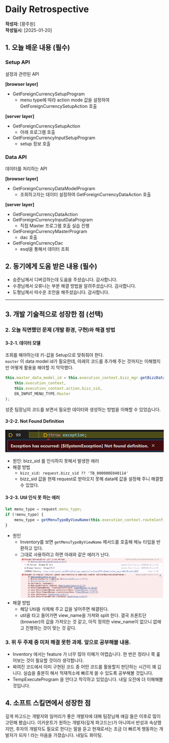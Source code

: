 # Daily Retrospective  
**작성자**: [황주원]  
**작성일시**: [2025-01-20]  

## 1. 오늘 배운 내용 (필수)  
### Setup API
설정과 관련된 API

**[browser layer]** 
- GetForeignCurrencySetupProgram
	- menu type에 따라 action mode 값을 설정하여 GetForeignCurrencySetupAction 호출

**[server layer]** 
- GetForeignCurrencySetupAction
	- 아래 프로그램 호출
- GetForeignCurrencyInputSetupProgram
	- setup 정보 호출

### Data API
데이터를 처리하는 API

**[browser layer]**
- GetForeignCurrencyDataModelProgram
	- 조회하고자는 데이터 설정하여 GetForeignCurrencyDataAction 호출

**[server layer]**
- GetForeignCurrencyDataAction
- GetForeignCurrencyInputDataProgram
	- 직접 Master 프로그램 호출 실습 진행
- GetForeignCurrencyMasterProgram
	- dac 호출
- GetForeignCurrencyDac
	- esql을 통해서 데이터 조회


## 2. 동기에게 도움 받은 내용 (필수)
- 승준님께서 디버깅하는데 도움을 주셨습니다. 감사합니다.
- 수경님께서 오류나는 부분 해결 방법을 알려주셨습니다. 감사합니다.
- 도형님께서 따수운 조언을 해주셨습니다. 감사합니다.

---

## 3. 개발 기술적으로 성장한 점 (선택)
### 2. 오늘 직면했던 문제 (개발 환경, 구현)와 해결 방법
#### 3-2-1. 데이터 모델 
조회를 해야하는데 키-값을 Setup으로 맞춰줘야 한다. <br />
``master`` 이 data model id가 필요한데, 아래의 코드를 추가해 주는 것까지는 이해했지만 어떻게 활용을 해야할 지 막막했다.

```typescript
this.master_data_model_id = this.execution_context.bizz_mgr.getBizzDataModelId(
	this.execution_context,
	this.execution_context.action.bizz_sid,
	EN_INPUT_MENU_TYPE.Master
);
```
성준 팀장님의 코드를 보면서 필요한 데이터와 생성하는 방법을 이해할 수 있었습니다.

#### 3-2-2. Not Found Definition
![NOT FOUND](../ref/황주원_이미지/NotFoundDefinition.png)

- 원인: bizz_sid 를 인식하지 못해서 발생한 에러
- 해결 방법
	- ``bizz_sid: request.bizz_sid ?? 'TB_000000E040114'`` 
	- bizz_sid 값을 현재 request로 받아오지 못해 data에 값을 설정해 주니 해결할 수 있었다.

#### 3-2-3. Util 인식 못 하는 에러
```typescript
let menu_type = request.menu_type;
if (!menu_type) {
	menu_type = getMenuTypeByViewName(this.execution_context.routeConfig.pageRouteOptions.viewName as string);
}
```
- 원인
	- Inventory를 보면 ``getMenuTypeByViewName`` 메서드를 호출해 메뉴 타입을 반환하고 있다.
	- 그대로 사용하려고 하면 아래와 같은 에러가 난다.
	![Util](../ref/황주원_이미지/Util.png)
- 해결 방법
	- 해당 Util을 삭제해 주고 값을 넣어주면 해결된다.
	- util을 타고 들어가면 view_name을 가져와 split 한다. 결국 프론트단(browser)의 값을 가져오는 것 같고, 아직 정의한 view_name이 없으니 없애고 진행하는 것이 맞는 것 같다.


### 3. 위 두 주제 중 미처 해결 못한 과제. 앞으로 공부해볼 내용.
- Inventory 에서는 feature 가 너무 많아 이해가 어렵습니다. 한 번은 정리나 쭉 훑어보는 것이 필요할 것이라 생각합니다.
- 짜여진 코드에서 이미 구현된 코드 중 어떤 코드를 활용할지 판단하는 시간이 꽤 깁니다. 실습을 충분히 해서 적재적소에 빠르게 쓸 수 있도록 공부해볼 것입니다.
- TempExecuteProgram 을 안다고 착각하고 있었습니다. 내일 오전에 더 이해해볼 것입니다.

## 4. 소프트 스킬면에서 성장한 점 
깊게 파고드는 개발자와 일머리가 좋은 개발자에 대해 팀장님께 얘길 들은 이후로 많이 고민해 봤습니다. 이카운트가 원하는 개발자(깊게 파고드는)가 아니여서 반성과 속상했지만, 후자의 개발자도 필요로 한다는 말을 듣고 현재로서는 조금 더 빠르게 행동하는 개발자가 되자 ! 라는 마음을 가졌습니다. 내일도 화이팅.